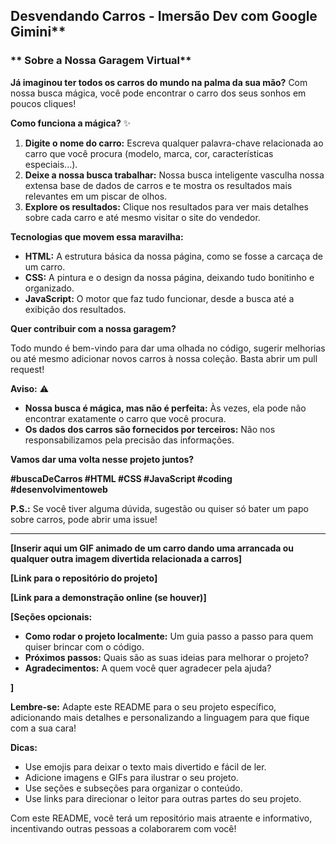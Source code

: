 ## Desvendando Carros - Imersão Dev com Google Gimini**

### ** Sobre a Nossa Garagem Virtual**

**Já imaginou ter todos os carros do mundo na palma da sua mão?**  Com nossa busca mágica, você pode encontrar o carro dos seus sonhos em poucos cliques! 

**Como funciona a mágica?** ✨

1. **Digite o nome do carro:** Escreva qualquer palavra-chave relacionada ao carro que você procura (modelo, marca, cor, características especiais...).
2. **Deixe a nossa busca trabalhar:** Nossa busca inteligente vasculha nossa extensa base de dados de carros e te mostra os resultados mais relevantes em um piscar de olhos.
3. **Explore os resultados:** Clique nos resultados para ver mais detalhes sobre cada carro e até mesmo visitar o site do vendedor.

**Tecnologias que movem essa maravilha:**

* **HTML:** A estrutura básica da nossa página, como se fosse a carcaça de um carro.
* **CSS:** A pintura e o design da nossa página, deixando tudo bonitinho e organizado.
* **JavaScript:** O motor que faz tudo funcionar, desde a busca até a exibição dos resultados.

**Quer contribuir com a nossa garagem?** 

Todo mundo é bem-vindo para dar uma olhada no código, sugerir melhorias ou até mesmo adicionar novos carros à nossa coleção. Basta abrir um pull request!

**Aviso:** ⚠️

* **Nossa busca é mágica, mas não é perfeita:** Às vezes, ela pode não encontrar exatamente o carro que você procura. 
* **Os dados dos carros são fornecidos por terceiros:** Não nos responsabilizamos pela precisão das informações.

**Vamos dar uma volta nesse projeto juntos?** 

**#buscaDeCarros #HTML #CSS #JavaScript #coding #desenvolvimentoweb**

**P.S.:** Se você tiver alguma dúvida, sugestão ou quiser só bater um papo sobre carros, pode abrir uma issue! 

---

**[Inserir aqui um GIF animado de um carro dando uma arrancada ou qualquer outra imagem divertida relacionada a carros]**

**[Link para o repositório do projeto]**

**[Link para a demonstração online (se houver)]**

**[Seções opcionais:**

* **Como rodar o projeto localmente:** Um guia passo a passo para quem quiser brincar com o código.
* **Próximos passos:** Quais são as suas ideias para melhorar o projeto?
* **Agradecimentos:** A quem você quer agradecer pela ajuda?

**]**

**Lembre-se:** Adapte este README para o seu projeto específico, adicionando mais detalhes e personalizando a linguagem para que fique com a sua cara! 

**Dicas:**

* Use emojis para deixar o texto mais divertido e fácil de ler.
* Adicione imagens e GIFs para ilustrar o seu projeto.
* Use seções e subseções para organizar o conteúdo.
* Use links para direcionar o leitor para outras partes do seu projeto.

Com este README, você terá um repositório mais atraente e informativo, incentivando outras pessoas a colaborarem com você!
